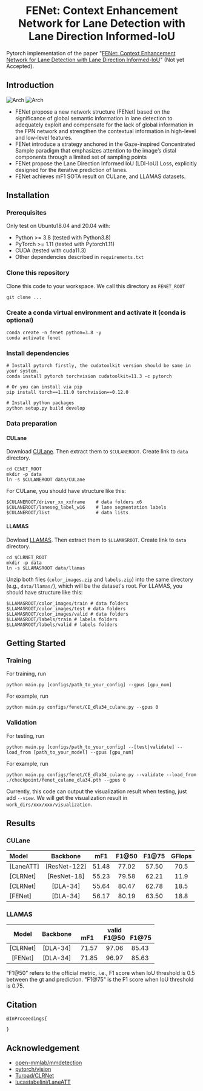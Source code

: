 <div align="center">
  

</div>


<div align="center">

# FENet: Context Enhancement Network for Lane Detection with Lane Direction Informed-IoU

</div>



Pytorch implementation of the paper "[FENet: Context Enhancement Network for Lane Detection with Lane Direction Informed-IoU](https://arxiv.org/abs/2203.10350)" (Not yet Accepted).

## Introduction
![Arch](.github/main.png)
![Arch](.github/figure2.png)
- FENet propose a new network structure (FENet) based on the significance of global semantic information in lane detection to adequately exploit and compensate for the lack of global information in the FPN network and strengthen the contextual information in high-level and low-level features.
- FENet introduce a strategy anchored in the Gaze-inspired Concentrated Sample paradigm that emphasizes attention to the image’s distal components through a limited set of sampling points
- FENet propose the Lane Direction Informed IoU (LDI-IoU) Loss, explicitly designed for the iterative prediction of lanes.
- FENet achieves mF1 SOTA result on CULane, and LLAMAS datasets.

## Installation

### Prerequisites
Only test on Ubuntu18.04 and 20.04 with:
- Python >= 3.8 (tested with Python3.8)
- PyTorch >= 1.11 (tested with Pytorch1.11)
- CUDA (tested with cuda11.3)
- Other dependencies described in `requirements.txt`

### Clone this repository
Clone this code to your workspace. 
We call this directory as `FENET_ROOT`
```Shell
git clone ...
```

### Create a conda virtual environment and activate it (conda is optional)

```Shell
conda create -n fenet python=3.8 -y
conda activate fenet
```

### Install dependencies
```Shell
# Install pytorch firstly, the cudatoolkit version should be same in your system.
conda install pytorch torchvision cudatoolkit=11.3 -c pytorch

# Or you can install via pip
pip install torch==1.11.0 torchvision==0.12.0

# Install python packages
python setup.py build develop
```

### Data preparation
#### CULane

Download [CULane](https://xingangpan.github.io/projects/CULane.html). Then extract them to `$CULANEROOT`. Create link to `data` directory.

```Shell
cd CENET_ROOT
mkdir -p data
ln -s $CULANEROOT data/CULane
```

For CULane, you should have structure like this:
```
$CULANEROOT/driver_xx_xxframe    # data folders x6
$CULANEROOT/laneseg_label_w16    # lane segmentation labels
$CULANEROOT/list                 # data lists
```

#### LLAMAS
Dowload [LLAMAS](https://unsupervised-llamas.com/llamas/). Then extract them to `$LLAMASROOT`. Create link to `data` directory.

```Shell
cd $CLRNET_ROOT
mkdir -p data
ln -s $LLAMASROOT data/llamas
```

Unzip both files (`color_images.zip` and `labels.zip`) into the same directory (e.g., `data/llamas/`), which will be the dataset's root. For LLAMAS, you should have structure like this:
```
$LLAMASROOT/color_images/train # data folders
$LLAMASROOT/color_images/test # data folders
$LLAMASROOT/color_images/valid # data folders
$LLAMASROOT/labels/train # labels folders
$LLAMASROOT/labels/valid # labels folders
```

## Getting Started
### Training
For training, run
```Shell
python main.py [configs/path_to_your_config] --gpus [gpu_num]
```

For example, run
```Shell
python main.py configs/fenet/CE_dla34_culane.py --gpus 0
```

### Validation
For testing, run
```Shell
python main.py [configs/path_to_your_config] --[test|validate] --load_from [path_to_your_model] --gpus [gpu_num]
```

For example, run
```Shell
python main.py configs/fenet/CE_dla34_culane.py --validate --load_from ./checkpoint/fenet_culane_dla34.pth --gpus 0
```

Currently, this code can output the visualization result when testing, just add `--view`.
We will get the visualization result in `work_dirs/xxx/xxx/visualization`.


## Results

[assets]: https://github.com/turoad/CLRNet/releases

### CULane

|   Model | Backbone  |  mF1 | F1@50  | F1@75 | GFlops |
| :---     |  :---:   |  :---:   |   :---:    | :---:| :---:|
| [LaneATT]   |[ResNet-122]   | 51.48  |  77.02   | 57.50 | 70.5 |
| [CLRNet]   |[ResNet-18]   | 55.23  |  79.58   | 62.21 | 11.9 |
| [CLRNet]    |[DLA-34]     | 55.64 | 80.47  | 62.78 | 18.5 |
| [FENet]   |[DLA-34]    | 56.17 |  80.19   | 63.50 | 18.8 |


### LLAMAS
|   Model |   Backbone    |  <center>  valid <br><center> &nbsp; mF1 &nbsp; &nbsp;  &nbsp;F1@50 &nbsp; F1@75      |
|  :---:  |    :---:    |        :---:|
| [CLRNet] | [DLA-34]  |  <center> 71.57 &nbsp; &nbsp;  97.06  &nbsp; &nbsp; 85.43 | 
| [FENet] | [DLA-34]   |  <center> 71.85 &nbsp; &nbsp;  96.97  &nbsp; &nbsp; 85.63  |   

“F1@50” refers to the official metric, i.e., F1 score when IoU threshold is 0.5 between the gt and prediction. "F1@75" is the F1 score when IoU threshold is 0.75.

## Citation
```
@InProceedings{
    
}
```

## Acknowledgement
<!--ts-->
* [open-mmlab/mmdetection](https://github.com/open-mmlab/mmdetection)
* [pytorch/vision](https://github.com/pytorch/vision)
* [Turoad/CLRNet](https://github.com/Turoad/CLRNet)
* [lucastabelini/LaneATT](https://github.com/lucastabelini/LaneATT)
<!--te-->